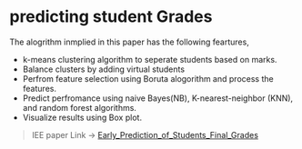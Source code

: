 # predicting student Grades

The alogrithm inmplied in this paper has the following feartures,

- k-means clustering algorithm to seperate students based on marks.
- Balance clusters by adding virtual students
- Perfrom feature selection using Boruta alogorithm and process the features.
- Predict perfromance using naive Bayes(NB), K-nearest-neighbor (KNN), and random forest algorithms.
- Visualize results using Box plot.

 > IEE paper Link ->  [Early_Prediction_of_Students_Final_Grades](https://ieeexplore.ieee.org/document/9764616)
